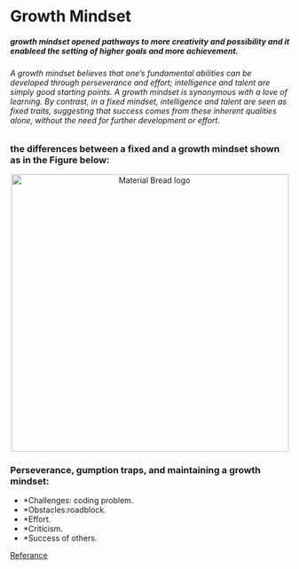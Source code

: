 
# **Growth Mindset**


##### growth mindset opened pathways to more creativity and possibility and it enableed the setting of higher goals and more achievement.

###### A growth mindset believes that one’s fundamental abilities can be developed through perseverance and effort; intelligence and talent are simply good starting points. A growth mindset is synonymous with a love of learning. By contrast, in a fixed mindset, intelligence and talent are seen as fixed traits, suggesting that success comes from these inherent qualities alone, without the need for further development or effort.

###  the differences between a fixed and a growth mindset shown as in the Figure below:

<p align="center">
  <img width="500" src="https://user-images.githubusercontent.com/20397209/114374291-272e3b00-9b8c-11eb-97b0-188d31d019b5.png" alt="Material Bread logo">
</p>

### Perseverance, gumption traps, and maintaining a growth mindset:

- *Challenges: coding problem. 
- *Obstacles:roadblock.
- *Effort.
- *Criticism.
- *Success of others.


[Referance](https://www.atlassian.com/blog/inside-atlassian/growth-mindset)

